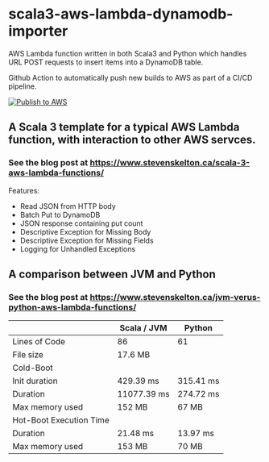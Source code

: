 # scala3-aws-lambda-dynamodb-importer

AWS Lambda function written in both Scala3 and Python which handles URL POST requests to insert items into a DynamoDB table.

Github Action to automatically push new builds to AWS as part of a CI/CD pipeline.

[![Publish to AWS](https://github.com/stevenrskelton/scala3-aws-lambda-dynamodb-importer/actions/workflows/publish-to-aws.yml/badge.svg)](https://github.com/stevenrskelton/scala3-aws-lambda-dynamodb-importer/actions/workflows/publish-to-aws.yml)

## A Scala 3 template for a typical AWS Lambda function, with interaction to other AWS servces.
### See the blog post at https://www.stevenskelton.ca/scala-3-aws-lambda-functions/

Features:
- Read JSON from HTTP body
- Batch Put to DynamoDB
- JSON response containing put count
- Descriptive Exception for Missing Body
- Descriptive Exception for Missing Fields
- Logging for Unhandled Exceptions

## A comparison between JVM and Python
### See the blog post at https://www.stevenskelton.ca/jvm-verus-python-aws-lambda-functions/

|                           | Scala / JVM | Python    |
|---------------------------|-------------|-----------|
| Lines of Code             | 86          | 61        |
| File size                 | 17.6 MB     |           |
| Cold-Boot                 |             |           |
|   Init duration           | 429.39 ms   | 315.41 ms |
|   Duration                | 11077.39 ms | 274.72 ms |
|   Max memory used         | 152 MB      | 67 MB     |
| Hot-Boot Execution Time   |             |           |
|   Duration                | 21.48 ms    | 13.97 ms  |
|   Max memory used         | 153 MB      | 70 MB     |











